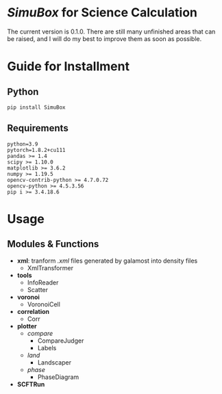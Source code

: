 
# *SimuBox* for Science Calculation
The current version is 0.1.0. 
There are still many unfinished areas 
that can be raised, and I will do my best 
to improve them as soon as possible.
# Guide for Installment

## Python


`pip install SimuBox`

## Requirements

```
python=3.9
pytorch=1.8.2+cu111
pandas >= 1.4
scipy >= 1.10.0
matplotlib >= 3.6.2
numpy >= 1.19.5
opencv-contrib-python >= 4.7.0.72
opencv-python >= 4.5.3.56
pip i >= 3.4.18.6
```

# Usage

## Modules & Functions

- **xml**: tranform *.xml* files generated by galamost into density files
  - XmlTransformer
- **tools**
  - InfoReader
  - Scatter
- **voronoi**
  - VoronoiCell
- **correlation**
  - Corr
- **plotter**
  - *compare*
    - CompareJudger
    - Labels
  - *land*
    - Landscaper
  - *phase*
    - PhaseDiagram
- **SCFTRun**


